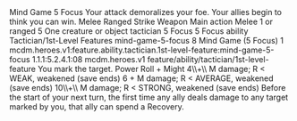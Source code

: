 <ability>
  <name>Mind Game</name>
  <cost>5 Focus</cost>
  <flavor>Your attack demoralizes your foe. Your allies begin to think you can win.</flavor>
  <keywords>
    <keyword>Melee</keyword>
    <keyword>Ranged</keyword>
    <keyword>Strike</keyword>
    <keyword>Weapon</keyword>
  </keywords>
  <type>Main action</type>
  <distance>Melee 1 or ranged 5</distance>
  <target>One creature or object</target>
  <metadata>
    <class>tactician</class>
    <cost>5 Focus</cost>
    <cost_amount>5</cost_amount>
    <cost_resource>Focus</cost_resource>
    <feature_type>ability</feature_type>
    <file_dpath>Tactician/1st-Level Features</file_dpath>
    <item_id>mind-game-5-focus</item_id>
    <item_index>8</item_index>
    <item_name>Mind Game (5 Focus)</item_name>
    <level>1</level>
    <scc>mcdm.heroes.v1:feature.ability.tactician.1st-level-feature:mind-game-5-focus</scc>
    <scdc>1.1.1:5.2.4.1:08</scdc>
    <source>mcdm.heroes.v1</source>
    <type>feature/ability/tactician/1st-level-feature</type>
  </metadata>
  <effects>
    <effect type="mundane">You mark the target.</effect>
    <effect type="roll">
      <roll>Power Roll + Might</roll>
      <t1>4\\+\\ M damage; R &lt; WEAK, weakened (save ends)</t1>
      <t2>6 + M damage; R &lt; AVERAGE, weakened (save ends)</t2>
      <t3>10\\+\\ M damage; R &lt; STRONG, weakened (save ends)</t3>
    </effect>
    <effect type="mundane">Before the start of your next turn, the first time any ally deals damage to any target marked by you, that ally can spend a Recovery.</effect>
  </effects>
</ability>

